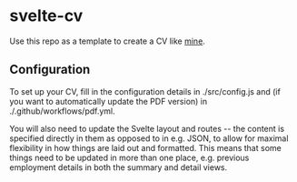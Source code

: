 svelte-cv
===

Use this repo as a template to create a CV like [mine](//cv.gushogg-blake.com).

Configuration
---

To set up your CV, fill in the configuration details in ./src/config.js and (if you want to automatically update the PDF version) in ./.github/workflows/pdf.yml.

You will also need to update the Svelte layout and routes -- the content is specified directly in them as opposed to in e.g. JSON, to allow for maximal flexibility in how things are laid out and formatted. This means that some things need to be updated in more than one place, e.g. previous employment details in both the summary and detail views.
